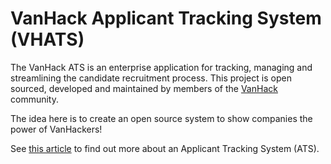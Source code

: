 # VanHack Applicant Tracking System (VHATS)

The VanHack ATS is an enterprise application for tracking, managing and streamlining the candidate recruitment process. This project is open sourced, developed and maintained by members of the [VanHack](http://www.vanhack.com) community.

The idea here is to create an open source system to show companies the power of VanHackers!

See [this article](https://en.wikipedia.org/wiki/Applicant_tracking_system) to find out more about an Applicant Tracking System (ATS). 
